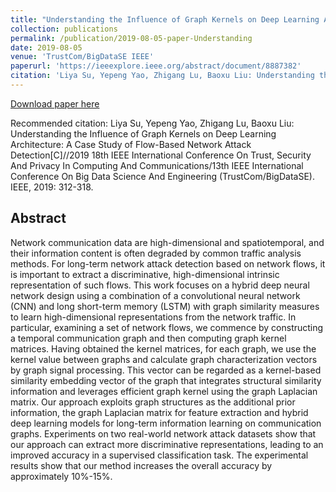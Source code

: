 ```yaml
---
title: "Understanding the Influence of Graph Kernels on Deep Learning Architecture: A Case Study of Flow-Based Network Attack Detection"
collection: publications
permalink: /publication/2019-08-05-paper-Understanding
date: 2019-08-05
venue: 'TrustCom/BigDataSE IEEE'
paperurl: 'https://ieeexplore.ieee.org/abstract/document/8887382'
citation: 'Liya Su, Yepeng Yao, Zhigang Lu, Baoxu Liu: Understanding the Influence of Graph Kernels on Deep Learning Architecture: A Case Study of Flow-Based Network Attack Detection[C]//2019 18th IEEE International Conference On Trust, Security And Privacy In Computing And Communications/13th IEEE International Conference On Big Data Science And Engineering (TrustCom/BigDataSE). IEEE, 2019: 312-318.'
---
```


[Download paper here](https://ieeexplore.ieee.org/abstract/document/8887382)

Recommended citation: Liya Su, Yepeng Yao, Zhigang Lu, Baoxu Liu: Understanding the Influence of Graph Kernels on Deep Learning Architecture: A Case Study of Flow-Based Network Attack Detection[C]//2019 18th IEEE International Conference On Trust, Security And Privacy In Computing And Communications/13th IEEE International Conference On Big Data Science And Engineering (TrustCom/BigDataSE). IEEE, 2019: 312-318.

## Abstract

Network communication data are high-dimensional and spatiotemporal, and their information content is often degraded by common traffic analysis methods. For long-term network attack detection based on network flows, it is important to extract a discriminative, high-dimensional intrinsic representation of such flows. This work focuses on a hybrid deep neural network design using a combination of a convolutional neural network (CNN) and long short-term memory (LSTM) with graph similarity measures to learn high-dimensional representations from the network traffic. In particular, examining a set of network flows, we commence by constructing a temporal communication graph and then computing graph kernel matrices. Having obtained the kernel matrices, for each graph, we use the kernel value between graphs and calculate graph characterization vectors by graph signal processing. This vector can be regarded as a kernel-based similarity embedding vector of the graph that integrates structural similarity information and leverages efficient graph kernel using the graph Laplacian matrix. Our approach exploits graph structures as the additional prior information, the graph Laplacian matrix for feature extraction and hybrid deep learning models for long-term information learning on communication graphs.
Experiments on two real-world network attack datasets show that our approach can extract more discriminative representations, leading to an improved accuracy in a supervised classification task. The experimental results show that our method increases the overall accuracy by approximately 10%-15%.
